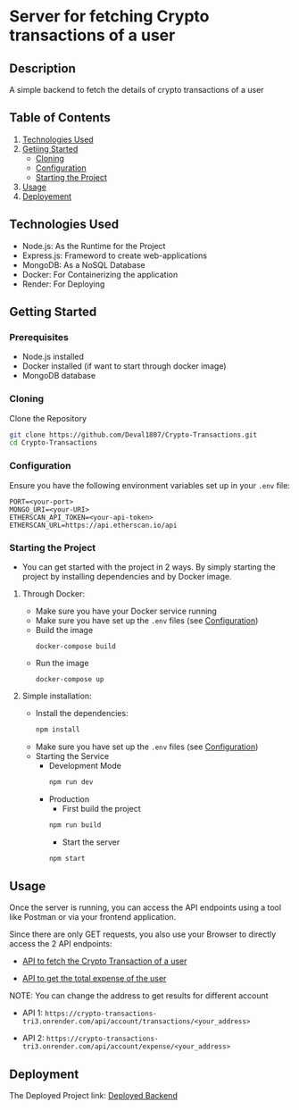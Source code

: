 # Server for fetching Crypto transactions of a user

## Description

A simple backend to fetch the details of crypto transactions of a user

## Table of Contents

1. [Technologies Used](#technologies-used)
2. [Getiing Started](#getting-started)
    - [Cloning](#cloning)
    - [Configuration](#configuration)
    - [Starting the Project](#starting-the-project)
3. [Usage](#usage)
4. [Deployement](#deployment)

## Technologies Used

- Node.js: As the Runtime for the Project
- Express.js: Frameword to create web-applications
- MongoDB: As a NoSQL Database
- Docker: For Containerizing the application
- Render: For Deploying


## Getting Started

### Prerequisites

- Node.js installed
- Docker installed (if want to start through docker image)
- MongoDB database


### Cloning

Clone the Repository

```bash
git clone https://github.com/Deval1807/Crypto-Transactions.git
cd Crypto-Transactions
```


### Configuration

Ensure you have the following environment variables set up in your `.env` file:

```plaintext
PORT=<your-port>
MONGO_URI=<your-URI>
ETHERSCAN_API_TOKEN=<your-api-token>
ETHERSCAN_URL=https://api.etherscan.io/api
```


### Starting the Project

- You can get started with the project in 2 ways. By simply starting the project by installing dependencies and by Docker image.

1. Through Docker:

    - Make sure you have your Docker service running
    - Make sure you have set up the `.env` files (see [Configuration](#configuration))
    - Build the image
        ```
        docker-compose build
        ```
    - Run the image
        ```
        docker-compose up
        ```

2. Simple installation: 

    - Install the dependencies:
        ```bash
        npm install
        ```
    - Make sure you have set up the `.env` files (see [Configuration](#configuration))
    - Starting the Service
        - Development Mode
            ```bash
            npm run dev
            ```
        - Production
            - First build the project
            ```bash
            npm run build
            ```
            - Start the server
            ```bash
            npm start
            ```


## Usage

Once the server is running, you can access the API endpoints using a tool like Postman or via your frontend application.

Since there are only GET requests, you also use your Browser to directly access the 2 API endpoints:
- [API to fetch the Crypto Transaction of a user](https://crypto-transactions-tri3.onrender.com/api/account/transactions/0xce94e5621a5f7068253c42558c147480f38b5e0d)

- [API to get the total expense of the user](https://crypto-transactions-tri3.onrender.com/api/account/expense/0xce94e5621a5f7068253c42558c147480f38b5e0d) 

NOTE: You can change the address to get results for different account
- API 1: `https://crypto-transactions-tri3.onrender.com/api/account/transactions/<your_address>`

- API 2: `https://crypto-transactions-tri3.onrender.com/api/account/expense/<your_address>`


## Deployment

The Deployed Project link: [Deployed Backend](https://crypto-transactions-tri3.onrender.com)